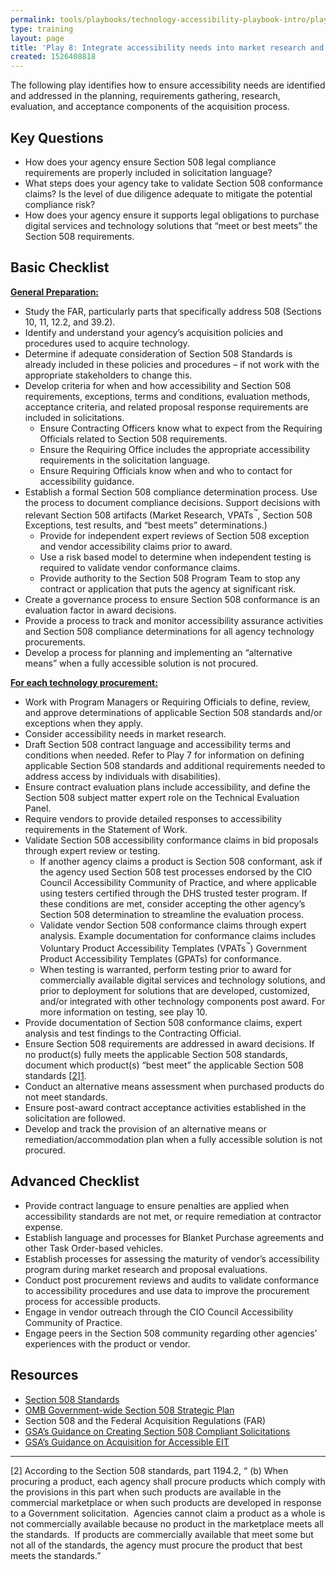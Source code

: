 ```yaml
---
permalink: tools/playbooks/technology-accessibility-playbook-intro/play08/
type: training
layout: page
title: 'Play 8: Integrate accessibility needs into market research and acquisition processes'
created: 1526408818
---
```


The following play identifies how to ensure accessibility needs are identified and addressed in the planning, requirements gathering, research, evaluation, and acceptance components of the acquisition process.

## Key Questions

  * How does your agency ensure Section 508 legal compliance requirements are properly included in solicitation language?
  * What steps does your agency take to validate Section 508 conformance claims? Is the level of due diligence adequate to mitigate the potential compliance risk?
  * How does your agency ensure it supports legal obligations to purchase digital services and technology solutions that &ldquo;meet or best meets&rdquo; the Section 508 requirements.

## Basic Checklist

<u><strong>General Preparation:</strong></u>

  * Study the FAR, particularly parts that specifically address 508 (Sections 10, 11, 12.2, and 39.2).
  * Identify and understand your agency&rsquo;s acquisition policies and procedures used to acquire technology.
  * Determine if adequate consideration of Section 508 Standards is already included in these policies and procedures &ndash; if not work with the appropriate stakeholders to change this.
  * Develop criteria for when and how accessibility and Section 508 requirements, exceptions, terms and conditions, evaluation methods, acceptance criteria, and related proposal response requirements are included in solicitations.
      * Ensure Contracting Officers know what to expect from the Requiring Officials related to Section 508 requirements.
      * Ensure the Requiring Office includes the appropriate accessibility requirements in the solicitation language.
      * Ensure Requiring Officials know when and who to contact for accessibility guidance.
  * Establish a formal Section 508 compliance determination process. Use the process to document compliance decisions. Support decisions with relevant Section 508 artifacts (Market Research, VPATs<sup>&trade;</sup>, Section 508 Exceptions, test results, and &ldquo;best meets&rdquo; determinations.)
      * Provide for independent expert reviews of Section 508 exception and vendor accessibility claims prior to award.
      * Use a risk based model to determine when independent testing is required to validate vendor conformance claims.
      * Provide authority to the Section 508 Program Team to stop any contract or application that puts the agency at significant risk.
  * Create a governance process to ensure Section 508 conformance is an evaluation factor in award decisions.
  * Provide a process to track and monitor accessibility assurance activities and Section 508 compliance determinations for all agency technology procurements.
  * Develop a process for planning and implementing an &ldquo;alternative means&rdquo; when a fully accessible solution is not procured.

<u><strong>For each technology procurement:</strong></u>

  * Work with Program Managers or Requiring Officials to define, review, and approve determinations of applicable Section 508 standards and/or exceptions when they apply.
  * Consider accessibility needs in market research.
  * Draft Section 508 contract language and accessibility terms and conditions when needed. Refer to Play 7 for information on defining applicable Section 508 standards and additional requirements needed to address access by individuals with disabilities).
  * Ensure contract evaluation plans include accessibility, and define the Section 508 subject matter expert role on the Technical Evaluation Panel.
  * Require vendors to provide detailed responses to accessibility requirements in the Statement of Work.
  * Validate Section 508 accessibility conformance claims in bid proposals through expert review or testing.
      * If another agency claims a product is Section 508 conformant, ask if the agency used Section 508 test processes endorsed by the CIO Council Accessibility Community of Practice, and where applicable using testers certified through the DHS trusted tester program. If these conditions are met, consider accepting the other agency&rsquo;s Section 508 determination to streamline the evaluation process.
      * Validate vendor Section 508 conformance claims through expert analysis. Example documentation for conformance claims includes Voluntary Product Accessibility Templates (VPATs<sup>&trade;</sup>) Government Product Accessibility Templates (GPATs) for conformance.
      * When testing is warranted, perform testing prior to award for commercially available digital services and technology solutions, and prior to deployment for solutions that are developed, customized, and/or integrated with other technology components post award. For more information on testing, see play 10.
  * Provide documentation of Section 508 conformance claims, expert analysis and test findings to the Contracting Official.
  * Ensure Section 508 requirements are addressed in award decisions. If no product(s) fully meets the applicable Section 508 standards, document which product(s) &ldquo;best meet&rdquo; the applicable Section 508 standards [[2]][1].
  * Conduct an alternative means assessment when purchased products do not meet standards.
  * Ensure post-award contract acceptance activities established in the solicitation are followed.
  * Develop and track the provision of an alternative means or remediation/accommodation plan when a fully accessible solution is not procured.

## Advanced Checklist

  * Provide contract language to ensure penalties are applied when accessibility standards are not met, or require remediation at contractor expense.
  * Establish language and processes for Blanket Purchase agreements and other Task Order-based vehicles.
  * Establish processes for assessing the maturity of vendor&rsquo;s accessibility program during market research and proposal evaluations.
  * Conduct post procurement reviews and audits to validate conformance to accessibility procedures and use data to improve the procurement process for accessible products.
  * Engage in vendor outreach through the CIO Council Accessibility Community of Practice.
  * Engage peers in the Section 508 community regarding other agencies&rsquo; experiences with the product or vendor.

## Resources

  * [Section 508 Standards][2]
  * [OMB Government-wide Section 508 Strategic Plan][4]
  * Section 508 and the Federal Acquisition Regulations (FAR)
  * [GSA&rsquo;s Guidance on Creating Section 508 Compliant Solicitations][5]
  * [GSA&rsquo;s Guidance on Acquisition for Accessible EIT][6]

<div>
  <hr />
  
  <div>
    <p>
      <a id="Footnote2" name="Footnote2">[2]</a> According to the Section 508 standards, part 1194.2, &ldquo; (b) When procuring a product, each agency shall procure products which comply with the provisions in this part when such products are available in the commercial marketplace or when such products are developed in response to a Government solicitation.&nbsp; Agencies cannot claim a product as a whole is not commercially available because no product in the marketplace meets all the standards.&nbsp; If products are commercially available that meet some but not all of the standards, the agency must procure the product that best meets the standards.&rdquo;
    </p>
  </div>
</div>

 [1]: #Footnote2
 [2]: https://www.federalregister.gov/documents/2000/12/21/00-32017/electronic-and-information-technology-accessibility-standards
 [3]: {{site.baseurl}}
 [4]: https://obamawhitehouse.archives.gov/sites/default/files/omb/procurement/memo/strategic-plan-508-compliance.pdf
 [5]: https://assets.section508.gov/files/guidance-on-508-compliant-solicitations-20150921.docx
 [6]: https://assets.section508.gov/files/Guidance-on-Acquisition-for-Accessible-EIT-20150921.docx